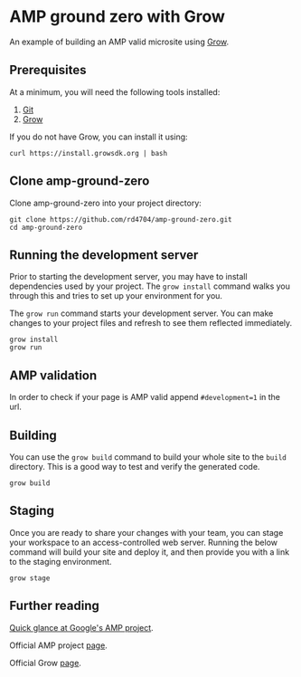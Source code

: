 # AMP ground zero with Grow

An example of building an AMP valid microsite using [Grow](https://grow.io).

## Prerequisites

At a minimum, you will need the following tools installed:

1. [Git](http://git-scm.com/)
2. [Grow](https://grow.io)

If you do not have Grow, you can install it using:

```
curl https://install.growsdk.org | bash
```

## Clone amp-ground-zero

Clone amp-ground-zero into your project directory:

```
git clone https://github.com/rd4704/amp-ground-zero.git
cd amp-ground-zero
```

## Running the development server

Prior to starting the development server, you may have to install dependencies used by your project. The `grow install` command walks you through this and tries to set up your environment for you.

The `grow run` command starts your development server. You can make changes to your project files and refresh to see them reflected immediately.

```
grow install
grow run
```

## AMP validation

In order to check if your page is AMP valid append `#development=1` in the url.

## Building

You can use the `grow build` command to build your whole site to the `build` directory. This is a good way to test and verify the generated code.

```
grow build
```

## Staging

Once you are ready to share your changes with your team, you can stage your workspace to an access-controlled web server. Running the below command will build your site and deploy it, and then provide you with a link to the staging environment.

```
grow stage
```

## Further reading

[Quick glance at Google's AMP project](http://rahul.my/blog/post/building-web-beautiful-and-high-performing-with-amp).

Official AMP project [page](https://www.ampproject.org/).

Official Grow [page](https://grow.io).
